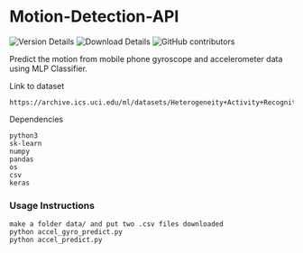 # Motion-Detection-API

![Version Details](https://img.shields.io/badge/version-1.0-brightgreen.svg)
![Download Details](https://img.shields.io/github/downloads/mohitesh07/Human-Activity-Recognition/total.svg)
![GitHub contributors](https://img.shields.io/github/contributors/mohitesh07/Human-Activity-Recognition.svg)

Predict the motion from mobile phone gyroscope and accelerometer data using MLP Classifier.

Link to dataset
```
https://archive.ics.uci.edu/ml/datasets/Heterogeneity+Activity+Recognition
```

Dependencies
```
python3
sk-learn
numpy
pandas
os
csv
keras
```

### Usage Instructions

```
make a folder data/ and put two .csv files downloaded
python accel_gyro_predict.py
python accel_predict.py
```
